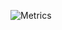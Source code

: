 ![Metrics](https://metrics.lecoq.io/tylix?template=classic&base.metadata=0&base.indepth=false&base.hireable=false&config.timezone=Europe%2FBerlin)
